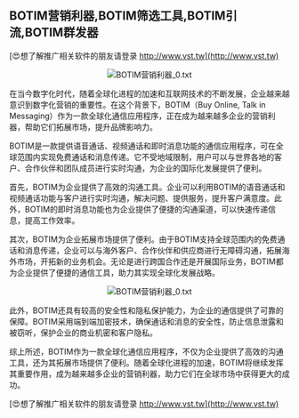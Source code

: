 ## **BOTIM营销利器,BOTIM筛选工具,BOTIM引流,BOTIM群发器**

[😍想了解推广相关软件的朋友请登录 http://www.vst.tw](http://www.vst.tw)

 <center><img src="https://vst.tw/MP4/tuiguang/png/1.png" alt="BOTIM营销利器_0.txt"></center>

在当今数字化时代，随着全球化进程的加速和互联网技术的不断发展，企业越来越意识到数字化营销的重要性。在这个背景下，BOTIM（Buy Online, Talk in Messaging）作为一款全球化通信应用程序，正在成为越来越多企业的营销利器，帮助它们拓展市场，提升品牌影响力。

BOTIM是一款提供语音通话、视频通话和即时消息功能的通信应用程序，可在全球范围内实现免费通话和消息传递。它不受地域限制，用户可以与世界各地的客户、合作伙伴和团队成员进行实时沟通，为企业的国际化发展提供了便利。

首先，BOTIM为企业提供了高效的沟通工具。企业可以利用BOTIM的语音通话和视频通话功能与客户进行实时沟通，解决问题、提供服务，提升客户满意度。此外，BOTIM的即时消息功能也为企业提供了便捷的沟通渠道，可以快速传递信息，提高工作效率。

其次，BOTIM为企业拓展市场提供了便利。由于BOTIM支持全球范围内的免费通话和消息传递，企业可以与海外客户、合作伙伴和供应商进行无障碍沟通，拓展海外市场，开拓新的业务机会。无论是进行跨国合作还是开展国际业务，BOTIM都为企业提供了便捷的通信工具，助力其实现全球化发展战略。

 <center><img src="https://vst.tw/MP4/tuiguang/png/4.png" alt="BOTIM营销利器_0.txt"></center>

此外，BOTIM还具有较高的安全性和隐私保护能力，为企业的通信提供了可靠的保障。BOTIM采用端到端加密技术，确保通话和消息的安全性，防止信息泄露和被窃听，保护企业的商业机密和客户隐私。

综上所述，BOTIM作为一款全球化通信应用程序，不仅为企业提供了高效的沟通工具，还为其拓展市场提供了便利。随着全球化进程的加速，BOTIM将继续发挥其重要作用，成为越来越多企业的营销利器，助力它们在全球市场中获得更大的成功。

[😍想了解推广相关软件的朋友请登录 http://www.vst.tw](http://www.vst.tw)



